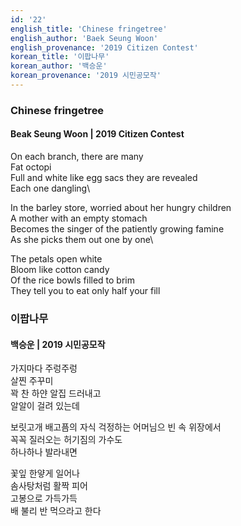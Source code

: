 ```yaml
---
id: '22'
english_title: 'Chinese fringetree'
english_author: 'Baek Seung Woon'
english_provenance: '2019 Citizen Contest'
korean_title: '이팝나무'
korean_author: '백승운'
korean_provenance: '2019 시민공모작'
---
```


### Chinese fringetree

#### Beak Seung Woon | 2019 Citizen Contest

On each branch, there are many\
Fat octopi\
Full and white like egg sacs they are revealed\
Each one dangling\

In the barley store, worried about her hungry children\
A mother with an empty stomach\
Becomes the singer of the patiently growing famine\
As she picks them out one by one\

The petals open white\
Bloom like cotton candy\
Of the rice bowls filled to brim\
They tell you to eat only half your fill

### 이팝나무

#### 백승운 | 2019 시민공모작

가지마다 주렁주렁\
살찐 주꾸미\
꽉 찬 하얀 알집 드러내고\
알알이 걸려 있는데

보릿고개 배고픔의 자식 걱정하는
어머님으 빈 속 위장에서\
꼭꼭 질러오는 허기짐의 가수도\
하나하나 발라내면

꽃잎 한얗게 일어나\
솜사탕처럼 활짝 피어\
고봉으로 가득가득\
배 불리 반 먹으라고 한다
